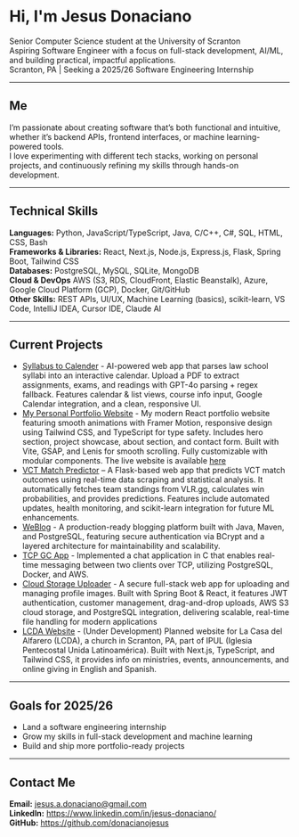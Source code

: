 # Hi, I'm Jesus Donaciano
Senior Computer Science student at the University of Scranton  
Aspiring Software Engineer with a focus on full-stack development, AI/ML, and building practical, impactful applications.  
Scranton, PA | Seeking a 2025/26 Software Engineering Internship  

---

## Me
I’m passionate about creating software that’s both functional and intuitive, whether it’s backend APIs, frontend interfaces, or machine learning-powered tools.  
I love experimenting with different tech stacks, working on personal projects, and continuously refining my skills through hands-on development.  

---

## Technical Skills
**Languages:** Python, JavaScript/TypeScript, Java, C/C++, C#, SQL, HTML, CSS, Bash  
**Frameworks & Libraries:** React, Next.js, Node.js, Express.js, Flask, Spring Boot, Tailwind CSS  
**Databases:** PostgreSQL, MySQL, SQLite, MongoDB  
**Cloud & DevOps** AWS (S3, RDS, CloudFront, Elastic Beanstalk), Azure, Google Cloud Platform (GCP), Docker, Git/GitHub  
**Other Skills:** REST APIs, UI/UX, Machine Learning (basics), scikit-learn, VS Code, IntelliJ IDEA, Cursor IDE, Claude AI  

---

## Current Projects

- [Syllabus to Calender](https://github.com/donacianojesus/Syllabus-to-Calendar) - AI-powered web app that parses law school syllabi into an interactive calendar. Upload a PDF to extract assignments, exams, and readings with GPT-4o parsing + regex fallback. Features calendar & list views, course info input, Google Calendar integration, and a clean, responsive UI.
- [My Personal Portfolio Website](https://github.com/donacianojesus/my_portfolio) - My modern React portfolio website featuring smooth animations with Framer Motion, responsive design using Tailwind CSS, and TypeScript for type safety. Includes hero section, project showcase, about section, and contact form. Built with Vite, GSAP, and Lenis for smooth scrolling. Fully customizable with modular components. The live website is available [here](https://my-portfolio-bice-five-25.vercel.app/)  
- [VCT Match Predictor](https://github.com/donacianojesus/VCTMatchPredictor) – A Flask-based web app that predicts VCT match outcomes using real-time data scraping and statistical analysis. It automatically fetches team standings from VLR.gg, calculates win probabilities, and provides predictions. Features include automated updates, health monitoring, and scikit-learn integration for future ML enhancements.
- [WeBlog](https://github.com/donacianojesus/WeBlog) - A production-ready blogging platform built with Java, Maven, and PostgreSQL, featuring secure authentication via BCrypt and a layered architecture for maintainability and scalability.
- [TCP GC App](https://github.com/donacianojesus/client_server_gc) - Implemented a chat application in C that enables real-time messaging between two clients over TCP, utilizing PostgreSQL, Docker, and AWS.
- [Cloud Storage Uploader](https://github.com/donacianojesus/File-Upload-Application) - A secure full-stack web app for uploading and managing profile images. Built with Spring Boot & React, it features JWT authentication, customer management, drag-and-drop uploads, AWS S3 cloud storage, and PostgreSQL integration, delivering scalable, real-time file handling for modern applications
- [LCDA Website](https://github.com/donacianojesus/LCDA-website) - (Under Development) Planned website for La Casa del Alfarero (LCDA), a church in Scranton, PA, part of IPUL (Iglesia Pentecostal Unida Latinoamérica). Built with Next.js, TypeScript, and Tailwind CSS, it provides info on ministries, events, announcements, and online giving in English and Spanish.
---

## Goals for 2025/26
- Land a software engineering internship  
- Grow my skills in full-stack development and machine learning  
- Build and ship more portfolio-ready projects  

---

## Contact Me
**Email:** jesus.a.donaciano@gmail.com  
**LinkedIn:** https://www.linkedin.com/in/jesus-donaciano/   
**GitHub:** https://github.com/donacianojesus

